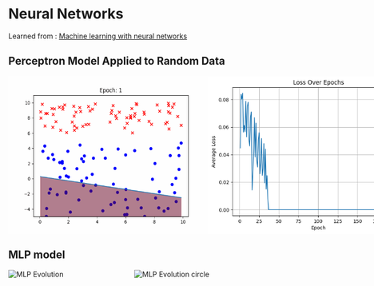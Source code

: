# Neural Networks
Learned from : <a href="https://arxiv.org/pdf/1901.05639.pdf">Machine learning with neural networks</a>
## Perceptron Model Applied to Random Data
<div style="display: flex; justify-content: space-between;">
  <img src="https://github.com/yassine128/NeuralNets/blob/main/img/evolution.gif" alt="Perceptron Evolution" width="400">
  <img src="https://github.com/yassine128/NeuralNets/blob/main/img/loss.png" alt="Perceptron Loss" width="400">
</div>


## MLP model 
<div style="display: flex; justify-content: space-between;">
  <img src="/img/epoch_animation.gif" alt="MLP Evolution" width="400">
  <img src="/img/circles_MLP.gif" alt="MLP Evolution circle" width="400">
</div>
